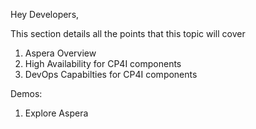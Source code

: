 Hey Developers,

This section details all the points that this topic will cover

1. Aspera Overview
2. High Availability for CP4I components
3. DevOps Capabilties for CP4I components

Demos:

1. Explore Aspera

